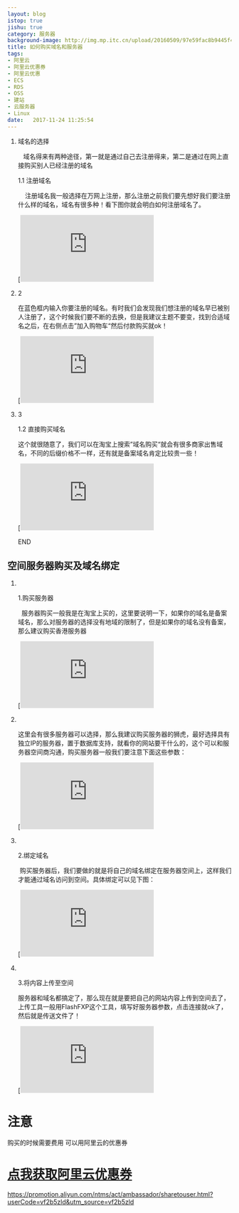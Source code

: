 ```yaml
---
layout: blog
istop: true
jishu: true
category: 服务器
background-image: http://img.mp.itc.cn/upload/20160509/97e59fac8b9445f4a16306d2bbe4cba9_th.jpg
title: 如何购买域名和服务器
tags:
- 阿里云
- 阿里云优惠券
- 阿里云优惠
- ECS
- RDS
- OSS
- 建站
- 云服务器
- Linux
date:   2017-11-24 11:25:54
---
```


1. 域名的选择

      域名得来有两种途径，第一就是通过自己去注册得来，第二是通过在网上直接购买别人已经注册的域名

   1.1 注册域名

       注册域名我一般选择在万网上注册，那么注册之前我们要先想好我们要注册什么样的域名，域名有很多种！看下图你就会明白如何注册域名了。

   [![如何购买域名和服务\](https://imgsa.baidu.com/exp/w=500/sign=21333eb4cdfcc3ceb4c0c933a244d6b7/83025aafa40f4bfb9dce2cc2064f78f0f736180d.jpg)](http://jingyan.baidu.com/album/0320e2c1cbe0081b87507b0b.html?picindex=1)

2. 2

   在蓝色框内输入你要注册的域名。有时我们会发现我们想注册的域名早已被别人注册了，这个时候我们要不断的去换，但是我建议主题不要变，找到合适域名之后，在右侧点击”加入购物车“然后付款购买就ok！

   [![如何购买域名和服务\](https://imgsa.baidu.com/exp/w=500/sign=9f0c9796ec24b899de3c79385e071d59/d6ca7bcb0a46f21f093de3c5f3246b600c33ae1f.jpg)](http://jingyan.baidu.com/album/0320e2c1cbe0081b87507b0b.html?picindex=2)

3. 3

   1.2 直接购买域名

   这个就很随意了，我们可以在淘宝上搜索”域名购买“就会有很多商家出售域名，不同的后缀价格不一样，还有就是备案域名肯定比较贵一些！

   [![如何购买域名和服务\](https://imgsa.baidu.com/exp/w=500/sign=74998085d854564ee565e43983df9cde/b812c8fcc3cec3fdc1ce1be3d388d43f869427b7.jpg)](http://jingyan.baidu.com/album/0320e2c1cbe0081b87507b0b.html?picindex=3)

   END

## 空间服务器购买及域名绑定

1. ​

   1.购买服务器

     服务器购买一般我是在淘宝上买的，这里要说明一下，如果你的域名是备案域名，那么对服务器的选择没有地域的限制了，但是如果你的域名没有备案，那么建议购买香港服务器

   [![如何购买域名和服务\](https://imgsa.baidu.com/exp/w=500/sign=3d89ebff202dd42a5f0901ab333a5b2f/2fdda3cc7cd98d10eb4ab2a7243fb80e7aec908e.jpg)](http://jingyan.baidu.com/album/0320e2c1cbe0081b87507b0b.html?picindex=4)

2. ​

   这里会有很多服务器可以选择，那么我建议购买服务器的狮虎，最好选择具有独立IP的服务器，置于数据库支持，就看你的网站要干什么的，这个可以和服务器空间商沟通，购买服务器一般我们要注意下面这些参数：

   [![如何购买域名和服务\](https://imgsa.baidu.com/exp/w=500/sign=d880bce8201f95caa6f592b6f9167fc5/d1160924ab18972b9b8db95ce3cd7b899f510af4.jpg)](http://jingyan.baidu.com/album/0320e2c1cbe0081b87507b0b.html?picindex=5)

3. ​

   2.绑定域名

    购买服务器后，我们要做的就是将自己的域名绑定在服务器空间上，这样我们才能通过域名访问到空间。具体绑定可以见下图：

   [![如何购买域名和服务\](https://imgsa.baidu.com/exp/w=500/sign=2b36e9afcc3d70cf4cfaaa0dc8ddd1ba/7a899e510fb30f2416af5795cd95d143ad4b036a.jpg)](http://jingyan.baidu.com/album/0320e2c1cbe0081b87507b0b.html?picindex=6)

4. ​

   3.将内容上传至空间

   服务器和域名都搞定了，那么现在就是要把自己的网站内容上传到空间去了，上传工具一般用FlashFXP这个工具，填写好服务器参数，点击连接就ok了，然后就是传送文件了！

   [![如何购买域名和服务\](https://imgsa.baidu.com/exp/w=500/sign=f402bc5c878ba61edfeec82f713597cc/ac6eddc451da81cb7cec395b5766d01609243119.jpg)](http://jingyan.baidu.com/album/0320e2c1cbe0081b87507b0b.html?picindex=7)

# 注意
购买的时候需要费用
可以用阿里云的优惠券
# **[点我获取阿里云优惠券](https://promotion.aliyun.com/ntms/act/ambassador/sharetouser.html?userCode=vf2b5zld&utm_source=vf2b5zld)**
https://promotion.aliyun.com/ntms/act/ambassador/sharetouser.html?userCode=vf2b5zld&utm_source=vf2b5zld